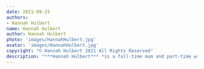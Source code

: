 ```yaml
---
date: 2021-09-15
authors:
- Hannah Hulbert
name: Hannah Hulbert
author: Hannah Hulbert
photo: 'images/HannahHulbert.jpg'
avatar: 'images/HannahHulbert.jpg'
copyright: "© Hannah Hulbert 2021 All Rights Reserved"
description: "***Hannah Hulbert*** *is a full-time mum and part-time writer from the south coast of England. You can find her stories in miscellaneous small-press anthologies and web-zines, a full list of which can be found [on her website](https://hannahhulbert.wordpress.com). Her story* ‘Petrichor’ *from* Beneath Strange Stars *(TL;DR Press, 2020) received a Pushcart nomination. Hannah enjoys looking for mushrooms, doings crafts, and drinking tea, especially when she is supposed to be writing. You can also follow her on [Facebook](https://www.facebook.com/HannahHulbertAuthor) and [Twitter](https://twitter.com/hhulbert).*"
---
```


